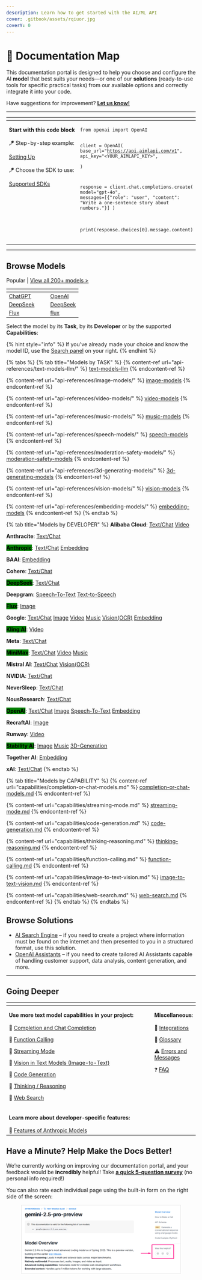 ```yaml
---
description: Learn how to get started with the AI/ML API
cover: .gitbook/assets/rqiuor.jpg
coverY: 0
---
```


# 🧭 Documentation Map

This documentation portal is designed to help you choose and configure the AI **model** that best suits your needs—or one of our **solutions** (ready-to-use tools for specific practical tasks) from our available options and correctly integrate it into your code.&#x20;

Have suggestions for improvement? [**Let us know!**](https://forms.aimlapi.com/doc)

***

<table data-header-hidden data-full-width="false"><thead><tr><th width="281.09991455078125" valign="top"></th><th valign="top"></th></tr></thead><tbody><tr><td valign="top"><p></p><p><strong>Start with this code block</strong> <br><br><span data-gb-custom-inline data-tag="emoji" data-code="1fa81">🪁</span> Step-by-step example:</p><p><a href="quickstart/setting-up.md">Setting Up</a><br><br><span data-gb-custom-inline data-tag="emoji" data-code="1fa81">🪁</span> Choose the SDK to use:</p><p><a href="quickstart/supported-sdks.md">Supported SDKs</a></p></td><td valign="top"><pre class="language-python" data-overflow="wrap"><code class="lang-python">from openai import OpenAI

client = OpenAI(
    base_url="https://api.aimlapi.com/v1",
    api_key="&#x3C;YOUR_AIMLAPI_KEY>",    
)

response = client.chat.completions.create(
    model="gpt-4o",
    messages=[{"role": "user", "content": "Write a one-sentence story about numbers."}]
)

print(response.choices[0].message.content)
</code></pre></td></tr></tbody></table>



***

## Browse Models

Popular         |         [View all 200+ models >](api-references/model-database.md)

<table data-view="cards"><thead><tr><th></th><th></th><th></th><th data-hidden data-card-target data-type="content-ref"></th></tr></thead><tbody><tr><td><a href="api-references/text-models-llm/OpenAI/">ChatGPT</a></td><td></td><td></td><td><a href="api-references/text-models-llm/OpenAI/">OpenAI</a></td></tr><tr><td><a href="api-references/text-models-llm/DeepSeek/">DeepSeek</a></td><td></td><td></td><td><a href="api-references/text-models-llm/DeepSeek/">DeepSeek</a></td></tr><tr><td><a href="api-references/image-models/flux/">Flux</a></td><td></td><td></td><td><a href="api-references/image-models/flux/">flux</a></td></tr></tbody></table>

Select the model by its **Task**, by its **Developer** or by the supported **Capabilities**:

{% hint style="info" %}
If you've already made your choice and know the model ID, use the [Search panel](https://docs.aimlapi.com/?q=) on your right.
{% endhint %}

{% tabs %}
{% tab title="Models by TASK" %}
{% content-ref url="api-references/text-models-llm/" %}
[text-models-llm](api-references/text-models-llm/)
{% endcontent-ref %}

{% content-ref url="api-references/image-models/" %}
[image-models](api-references/image-models/)
{% endcontent-ref %}

{% content-ref url="api-references/video-models/" %}
[video-models](api-references/video-models/)
{% endcontent-ref %}

{% content-ref url="api-references/music-models/" %}
[music-models](api-references/music-models/)
{% endcontent-ref %}

{% content-ref url="api-references/speech-models/" %}
[speech-models](api-references/speech-models/)
{% endcontent-ref %}

{% content-ref url="api-references/moderation-safety-models/" %}
[moderation-safety-models](api-references/moderation-safety-models/)
{% endcontent-ref %}

{% content-ref url="api-references/3d-generating-models/" %}
[3d-generating-models](api-references/3d-generating-models/)
{% endcontent-ref %}

{% content-ref url="api-references/vision-models/" %}
[vision-models](api-references/vision-models/)
{% endcontent-ref %}

{% content-ref url="api-references/embedding-models/" %}
[embedding-models](api-references/embedding-models/)
{% endcontent-ref %}
{% endtab %}

{% tab title="Models by DEVELOPER" %}
**Alibaba Cloud**:  [Text/Chat](api-references/text-models-llm/Alibaba-Cloud/)    [Video](api-references/video-models/alibaba-cloud/)

**Anthracite**:    [Text/Chat](api-references/text-models-llm/Anthracite/)

<mark style="background-color:green;">**Anthropic**</mark>:    [Text/Chat](api-references/text-models-llm/Anthropic/)    [Embedding](api-references/embedding-models/Anthropic/)&#x20;

**BAAI**:    [Embedding](api-references/embedding-models/BAAI/)

**Cohere**:    [Text/Chat](api-references/text-models-llm/Cohere/)

<mark style="background-color:green;">**DeepSeek**</mark>:    [Text/Chat](api-references/text-models-llm/DeepSeek/)

**Deepgram**:    [Speech-To-Text](api-references/speech-voice-models/stt/Deepgram/)    [Text-to-Speech](api-references/speech-voice-models/tts/Deepgram/)

<mark style="background-color:green;">**Flux**</mark>:    [Image](api-references/image-models/flux/)

**Google**:    [Text/Chat](api-references/text-models-llm/Google/)   [Image](api-references/image-models/google/)   [Video](api-references/video-models/google/)   [Music](api-references/vision-models/ocr-optical-character-recognition/google/)   [Vision(OCR)](api-references/music-models/google/)   [Embedding](api-references/embedding-models/Google/)

<mark style="background-color:green;">**Kling AI**</mark>:    [Video](api-references/video-models/Kling-AI/)

**Meta**:    [Text/Chat](api-references/text-models-llm/Meta/)

<mark style="background-color:green;">**MiniMax**</mark>:    [Text/Chat](api-references/text-models-llm/MiniMax/)   [Video](api-references/video-models/MiniMax/)   [Music](api-references/music-models/MiniMax/)

**Mistral AI**:    [Text/Chat](api-references/text-models-llm/Mistral-AI/)   [Vision(OCR)](api-references/vision-models/ocr-optical-character-recognition/mistral-ai/)

**NVIDIA**:    [Text/Chat](api-references/text-models-llm/NVIDIA/)

**NeverSleep**:    [Text/Chat](api-references/text-models-llm/NeverSleep/)

**NousResearch**:    [Text/Chat](api-references/text-models-llm/NousResearch/)

<mark style="background-color:green;">**OpenAI**</mark>:    [Text/Chat](api-references/text-models-llm/OpenAI/)   [Image](api-references/image-models/OpenAI/)   [Speech-To-Text](api-references/speech-voice-models/stt/OpenAI/)   [Embedding](api-references/embedding-models/OpenAI/)&#x20;

**RecraftAI**:    [Image](api-references/image-models/RecraftAI/)

**Runway**:    [Video](api-references/video-models/runway/)

<mark style="background-color:green;">**Stability AI**</mark>:    [Image](api-references/image-models/Stability-AI/)   [Music](api-references/music-models/Stability-AI/)   [3D-Generation](api-references/3d-generating-models/Stability-AI/)

**Together AI**:    [Embedding](api-references/embedding-models/Together-AI/)

**xAI**:    [Text/Chat](api-references/text-models-llm/xAI/)
{% endtab %}

{% tab title="Models by CAPABILITY" %}
{% content-ref url="capabilities/completion-or-chat-models.md" %}
[completion-or-chat-models.md](capabilities/completion-or-chat-models.md)
{% endcontent-ref %}

{% content-ref url="capabilities/streaming-mode.md" %}
[streaming-mode.md](capabilities/streaming-mode.md)
{% endcontent-ref %}

{% content-ref url="capabilities/code-generation.md" %}
[code-generation.md](capabilities/code-generation.md)
{% endcontent-ref %}

{% content-ref url="capabilities/thinking-reasoning.md" %}
[thinking-reasoning.md](capabilities/thinking-reasoning.md)
{% endcontent-ref %}

{% content-ref url="capabilities/function-calling.md" %}
[function-calling.md](capabilities/function-calling.md)
{% endcontent-ref %}

{% content-ref url="capabilities/image-to-text-vision.md" %}
[image-to-text-vision.md](capabilities/image-to-text-vision.md)
{% endcontent-ref %}

{% content-ref url="capabilities/web-search.md" %}
[web-search.md](capabilities/web-search.md)
{% endcontent-ref %}
{% endtab %}
{% endtabs %}

## Browse Solutions

* [AI Search Engine](solutions/ai-search-engine/) – if you need to create a project where information must be found on the internet and then presented to you in a structured format, use this solution.
* [OpenAI Assistants](solutions/openai/assistants/) – if you need to create tailored AI Assistants capable of handling customer support, data analysis, content generation, and more.&#x20;



***



## Going Deeper

<table data-header-hidden data-full-width="false"><thead><tr><th width="409.4000244140625"></th><th valign="top"></th></tr></thead><tbody><tr><td><p><strong>Use more text model capabilities in your project:</strong><br><br><span data-gb-custom-inline data-tag="emoji" data-code="1f4d6">📖</span> <a href="capabilities/completion-or-chat-models.md">​Completion and Chat Completion</a></p><p><span data-gb-custom-inline data-tag="emoji" data-code="1f4d6">📖</span> <a href="capabilities/function-calling.md">Function Calling</a></p><p><span data-gb-custom-inline data-tag="emoji" data-code="1f4d6">📖</span> <a href="capabilities/streaming-mode.md">Streaming Mode</a></p><p><span data-gb-custom-inline data-tag="emoji" data-code="1f4d6">📖</span> <a href="capabilities/image-to-text-vision.md">Vision in Text Models (Image-to-Text)</a></p><p><span data-gb-custom-inline data-tag="emoji" data-code="1f4d6">📖</span> <a href="capabilities/code-generation.md">Code Generation</a></p><p><span data-gb-custom-inline data-tag="emoji" data-code="1f4d6">📖</span> <a href="capabilities/thinking-reasoning.md">Thinking / Reasoning</a></p><p><span data-gb-custom-inline data-tag="emoji" data-code="1f4d6">📖</span> <a href="capabilities/web-search.md">Web Search</a><br><br></p></td><td valign="top"><p><strong>Miscellaneous</strong>:<br><br><span data-gb-custom-inline data-tag="emoji" data-code="1f517">🔗</span>  <a href="broken-reference">Integrations</a></p><p><span data-gb-custom-inline data-tag="emoji" data-code="1f4d7">📗</span>   <a href="broken-reference">Glossary</a></p><p><span data-gb-custom-inline data-tag="emoji" data-code="26a0">⚠️</span>  <a href="broken-reference">Errors and Messages</a></p><p><span data-gb-custom-inline data-tag="emoji" data-code="2753">❓</span>    <a href="broken-reference">FAQ</a> ​</p><p><br></p></td></tr><tr><td><strong>Learn more about developer-specific features:</strong><br><br><span data-gb-custom-inline data-tag="emoji" data-code="1f4d6">📖</span> <a href="capabilities/anthropic.md">Features of Anthropic Models</a><br></td><td valign="top"></td></tr></tbody></table>



## Have a Minute? Help Make the Docs Better!

We’re currently working on improving our documentation portal, and your feedback would be **incredibly** helpful! Take [**a quick 5-question survey**](https://tally.so/r/w4G9Er) (no personal info required!)

You can also rate each individual page using the built-in form on the right side of the screen:

<figure><img src=".gitbook/assets/rateform-5.webp" alt=""><figcaption></figcaption></figure>
